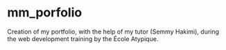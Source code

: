 # mm_porfolio
Creation of my portfolio, with the help of my tutor (Semmy Hakimi), during the web development training by the École Atypique.
